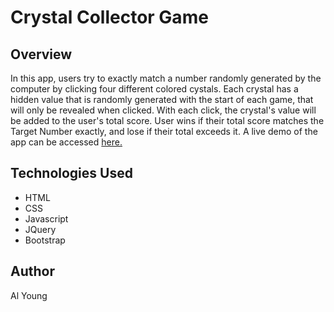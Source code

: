 # Crystal Collector Game

## Overview

In this app, users try to exactly match a number randomly generated by the computer by clicking four different colored cystals.  Each crystal has a hidden value that is randomly generated with the start of each game, that will only be revealed when clicked. With each click, the crystal's value will be added to the user's total score. User wins if their total score matches the Target Number exactly, and lose if their total exceeds it.  A live demo of the app can be accessed [here.](https://packleader206.github.io/unit-4-game/)

## Technologies Used

- HTML
- CSS
- Javascript
- JQuery
- Bootstrap

## Author

Al Young
